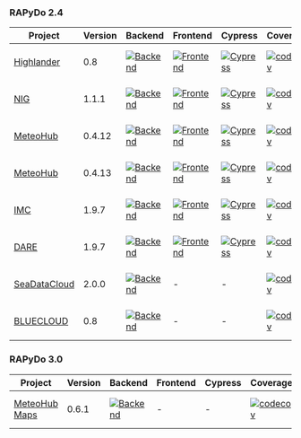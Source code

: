 ### RAPyDo 2.4
| Project                                                        | Version | Backend                                                                                                                                                                                                                              | Frontend                                                                                                                                                                                                                      | Cypress                                                                                                                                                                                                                    | Coverage                                                                                                                                                         | Typing                                                                                                                                                                                             | Quality                                                                                                                                                                                                                                                                        | Deploy          |
| -------------------------------------------------------------- |---------|--------------------------------------------------------------------------------------------------------------------------------------------------------------------------------------------------------------------------------------|-------------------------------------------------------------------------------------------------------------------------------------------------------------------------------------------------------------------------------|----------------------------------------------------------------------------------------------------------------------------------------------------------------------------------------------------------------------------|------------------------------------------------------------------------------------------------------------------------------------------------------------------|----------------------------------------------------------------------------------------------------------------------------------------------------------------------------------------------------| ------------------------------------------------------------------------------------------------------------------------------------------------------------------------------------------------------------------------------------------------------------------------------ |-----------------|
| [Highlander](https://github.com/mdantonio-c/highlander-dds)    | 0.8     | [![Backend](https://github.com/mdantonio-c/highlander-dds/workflows/Backend/badge.svg?branch=0.8)](https://github.com/mdantonio-c/highlander-dds/actions?query=workflow%3ABackend+branch%3A0.8)                                      | [![Frontend](https://github.com/mdantonio-c/highlander-dds/workflows/Frontend/badge.svg?branch=0.8)](https://github.com/mdantonio-c/highlander-dds/actions?query=workflow%3AFrontend+branch%3A0.8)                            | [![Cypress](https://github.com/mdantonio-c/highlander-dds/workflows/Cypress/badge.svg?branch=0.8)](https://github.com/mdantonio-c/highlander-dds/actions?query=workflow%3ACypress+branch%3A0.8)                            | [![codecov](https://codecov.io/gh/mdantonio-c/highlander-dds/branch/0.8/graph/badge.svg)](https://codecov.io/gh/mdantonio-c/highlander-dds/branch/0.8)           | [![MyPy](https://github.com/mdantonio-c/highlander-dds/workflows/MyPy/badge.svg?branch=0.8)](https://github.com/mdantonio-c/highlander-dds/actions?query=workflow%3AMyPy+branch%3A0.8)             | [![Codacy Badge](https://app.codacy.com/project/badge/Grade/df6931fb90c84ba1be18f61e4664989e)](https://www.codacy.com/gh/mdantonio-c/highlander-dds/dashboard?utm_source=github.com&utm_medium=referral&utm_content=mdantonio-c/highlander-dds&utm_campaign=Badge_Grade)       | PROD, DEV       |
| [NIG](https://github.com/mdantonio-c/nig_repository)           | 1.1.1   | [![Backend](https://github.com/mdantonio-c/nig_repository/actions/workflows/github_actions-backend.yml/badge.svg?branch=2.4)](https://github.com/mdantonio-c/nig_repository/actions?query=workflow%3ABackend+branch%3A2.4)           | [![Frontend](https://github.com/mdantonio-c/nig_repository/actions/workflows/github_actions-frontend.yml/badge.svg?branch=2.4)](https://github.com/mdantonio-c/nig_repository/actions?query=workflow%3AFrontend+branch%3A2.4) | [![Cypress](https://github.com/mdantonio-c/nig_repository/actions/workflows/github_actions-cypress.yml/badge.svg?branch=2.4)](https://github.com/mdantonio-c/nig_repository/actions?query=workflow%3ACypress+branch%3A2.4) | [![codecov](https://codecov.io/gh/mdantonio-c/nig_repository/branch/2.4/graph/badge.svg)](https://codecov.io/gh/mdantonio-c/nig_repository/branch/2.4)           | [![MyPy](https://github.com/mdantonio-c/nig_repository/actions/workflows/mypy.yml/badge.svg?branch=2.4)](https://github.com/mdantonio-c/nig_repository/actions?query=workflow%3AMyPy+branch%3A2.4) | [![Codacy Badge](https://app.codacy.com/project/badge/Grade/df6931fb90c84ba1be18f61e4664989e)](https://www.codacy.com/gh/mdantonio-c/nig_repository/dashboard?utm_source=github.com&utm_medium=referral&utm_content=mdantonio-c/nig_repository&utm_campaign=Badge_Grade)       | PROD, DEV       |
| [MeteoHub](https://github.com/mdantonio-c/mistral-hub)         | 0.4.12   | [![Backend](https://github.com/mdantonio-c/mistral-hub/actions/workflows/github_actions-backend.yml/badge.svg?branch=0.4.12)](https://github.com/mdantonio-c/mistral-hub/actions?query=workflow%3ABackend+branch%3A0.4.12)             | [![Frontend](https://github.com/mdantonio-c/mistral-hub/actions/workflows/github_actions-frontend.yml/badge.svg?branch=0.4.12)](https://github.com/mdantonio-c/mistral-hub/actions?query=workflow%3AFrontend+branch%3A0.4.12)   | [![Cypress](https://github.com/mdantonio-c/mistral-hub/actions/workflows/github_actions-cypress.yml/badge.svg?branch=0.4.12)](https://github.com/mdantonio-c/mistral-hub/actions?query=workflow%3ACypress+branch%3A0.4.12)   | [![codecov](https://codecov.io/gh/mdantonio-c/mistral-hub/branch/0.4.12/graph/badge.svg)](https://codecov.io/gh/mdantonio-c/mistral-hub/branch/0.4.12)             | [![MyPy](https://github.com/mdantonio-c/mistral-hub/actions/workflows/mypy.yml/badge.svg?branch=0.4.12)](https://github.com/mdantonio-c/mistral-hub/actions?query=workflow%3AMyPy+branch%3A0.4.12)   | [![Codacy Badge](https://app.codacy.com/project/badge/Grade/de988906f2804992b4ec73ed7f343c08)](https://www.codacy.com/gh/mdantonio-c/mistral-hub/dashboard?utm_source=github.com&utm_medium=referral&utm_content=mdantonio-c/mistral-hub&utm_campaign=Badge_Grade)             | PROD            |
| [MeteoHub](https://github.com/mdantonio-c/mistral-hub)         | 0.4.13  | [![Backend](https://github.com/mdantonio-c/mistral-hub/actions/workflows/github_actions-backend.yml/badge.svg?branch=0.4.13)](https://github.com/mdantonio-c/mistral-hub/actions?query=workflow%3ABackend+branch%3A0.4.13)           | [![Frontend](https://github.com/mdantonio-c/mistral-hub/actions/workflows/github_actions-frontend.yml/badge.svg?branch=0.4.13)](https://github.com/mdantonio-c/mistral-hub/actions?query=workflow%3AFrontend+branch%3A0.4.13) | [![Cypress](https://github.com/mdantonio-c/mistral-hub/actions/workflows/github_actions-cypress.yml/badge.svg?branch=0.4.13)](https://github.com/mdantonio-c/mistral-hub/actions?query=workflow%3ACypress+branch%3A0.4.13) | [![codecov](https://codecov.io/gh/mdantonio-c/mistral-hub/branch/0.4.13/graph/badge.svg)](https://codecov.io/gh/mdantonio-c/mistral-hub/branch/0.4.13)           | [![MyPy](https://github.com/mdantonio-c/mistral-hub/actions/workflows/mypy.yml/badge.svg?branch=0.4.13)](https://github.com/mdantonio-c/mistral-hub/actions?query=workflow%3AMyPy+branch%3A0.4.13) | [![Codacy Badge](https://app.codacy.com/project/badge/Grade/de988906f2804992b4ec73ed7f343c08)](https://www.codacy.com/gh/mdantonio-c/mistral-hub/dashboard?utm_source=github.com&utm_medium=referral&utm_content=mdantonio-c/mistral-hub&utm_campaign=Badge_Grade)             | DEV             |
| [IMC](https://github.com/mdantonio-c/imediacities)             | 1.9.7   | [![Backend](https://github.com/mdantonio-c/imediacities/workflows/Backend/badge.svg?branch=1.9.7)](https://github.com/mdantonio-c/imediacities/actions?query=workflow%3ABackend+branch%3A1.9.7)                                      | [![Frontend](https://github.com/mdantonio-c/imediacities/workflows/Frontend/badge.svg?branch=1.9.7)](https://github.com/mdantonio-c/imediacities/actions?query=workflow%3AFrontend+branch%3A1.9.7)                            | [![Cypress](https://github.com/mdantonio-c/imediacities/workflows/Cypress/badge.svg?branch=1.9.7)](https://github.com/mdantonio-c/imediacities/actions?query=workflow%3ACypress+branch%3A1.9.7)                            | [![codecov](https://codecov.io/gh/mdantonio-c/imediacities/branch/1.9.7/graph/badge.svg)](https://codecov.io/gh/mdantonio-c/imediacities/branch/1.9.7)           | [![MyPy](https://github.com/mdantonio-c/imediacities/workflows/MyPy/badge.svg?branch=1.9.7)](https://github.com/mdantonio-c/imediacities/actions?query=workflow%3AMyPy+branch%3A1.9.7)             | [![Codacy Badge](https://app.codacy.com/project/badge/Grade/0e2e47b942bc4d9cbf73cd20d32a4227)](https://www.codacy.com/gh/mdantonio-c/imediacities/dashboard?utm_source=github.com&utm_medium=referral&utm_content=mdantonio-c/imediacities&utm_campaign=Badge_Grade)               | PROD, DEV       |
| [DARE](https://github.com/mdantonio-c/imediacities)            | 1.9.7   | [![Backend](https://github.com/mdantonio-c/imediacities/workflows/Backend/badge.svg?branch=1.9.7-dare)](https://github.com/mdantonio-c/imediacities/actions?query=workflow%3ABackend+branch%3A1.9.7-dare)                            | [![Frontend](https://github.com/mdantonio-c/imediacities/workflows/Frontend/badge.svg?branch=1.9.7-dare)](https://github.com/mdantonio-c/imediacities/actions?query=workflow%3AFrontend+branch%3A1.9.7-dare)                  | [![Cypress](https://github.com/mdantonio-c/imediacities/workflows/Cypress/badge.svg?branch=1.9.7-dare)](https://github.com/mdantonio-c/imediacities/actions?query=workflow%3ACypress+branch%3A1.9.7-dare)                  | [![codecov](https://codecov.io/gh/mdantonio-c/imediacities/branch/1.9.7-dare/graph/badge.svg)](https://codecov.io/gh/mdantonio-c/imediacities/branch/1.9.7-dare) | [![MyPy](https://github.com/mdantonio-c/imediacities/workflows/MyPy/badge.svg?branch=1.9.7-dare)](https://github.com/mdantonio-c/imediacities/actions?query=workflow%3AMyPy+branch%3A1.9.7-dare)   | [![Codacy Badge](https://app.codacy.com/project/badge/Grade/0e2e47b942bc4d9cbf73cd20d32a4227)](https://www.codacy.com/gh/mdantonio-c/imediacities/dashboard?utm_source=github.com&utm_medium=referral&utm_content=mdantonio-c/imediacities&utm_campaign=Badge_Grade)               | PROD            |
| [SeaDataCloud](https://github.com/mdantonio-c/seadatacloud)    | 2.0.0   | [![Backend](https://github.com/mdantonio-c/seadatacloud/actions/workflows/github_actions-backend.yml/badge.svg?branch=2.0.0)](https://github.com/mdantonio-c/seadatacloud/actions?query=workflow%3ABackend+branch%3A2.0.0)           | -                                                                                                                                                                                                                             | -                                                                                                                                                                                                                          | [![codecov](https://codecov.io/gh/mdantonio-c/seadatacloud/branch/2.0.0/graph/badge.svg)](https://codecov.io/gh/mdantonio-c/seadatacloud/branch/2.0.0)           | [![MyPy](https://github.com/mdantonio-c/seadatacloud/workflows/MyPy/badge.svg?branch=2.0.0)](https://github.com/mdantonio-c/seadatacloud/actions?query=workflow%3AMyPy+branch%3A2.0.0)             | [![Codacy Badge](https://app.codacy.com/project/badge/Grade/bc7e468d4b2349f4b7f23c9deedcd85e)](https://www.codacy.com/gh/mdantonio-c/seadatacloud/dashboard?utm_source=github.com&amp;utm_medium=referral&amp;utm_content=mdantonio-c/seadatacloud&amp;utm_campaign=Badge_Grade)   | DEV, TEST, PROD |
| [BLUECLOUD](https://github.com/mdantonio-c/bluecloud-datacache)| 0.8     | [![Backend](https://github.com/mdantonio-c/bluecloud-datacache/actions/workflows/github_actions-backend.yml/badge.svg?branch=0.8)](https://github.com/mdantonio-c/bluecloud-datacache/actions?query=workflow%3ABackend+branch%3A0.8) | -                                                                                                                                                                                                                             | -                                                                                                                                                                                                                          | [![codecov](https://codecov.io/gh/mdantonio-c/bluecloud-datacache/branch/0.8/graph/badge.svg)](https://codecov.io/gh/mdantonio-c/bluecloud-datacache/branch/0.8) | [![MyPy](https://github.com/mdantonio-c/bluecloud-datacache/workflows/MyPy/badge.svg?branch=0.8)](https://github.com/mdantonio-c/bluecloud-datacache/actions?query=workflow%3AMyPy+branch%3A0.8)   | [![Codacy Badge](https://app.codacy.com/project/badge/Grade/b2be291d2a434d7295969d9f476b12c9)](https://www.codacy.com/gh/mdantonio-c/bluecloud-datacache/dashboard?utm_source=github.com&utm_medium=referral&utm_content=mdantonio-c/bluecloud-datacache&utm_campaign=Badge_Grade) | PROD, DEV       |


### RAPyDo 3.0
| Project                                                        | Version | Backend                                                                                                                                                                                                                              | Frontend                                                                                                                                                                                                                      | Cypress                                                                                                                                                                                                                    | Coverage                                                                                                                                                         | Typing                                                                                                                                                                                             | Quality                                                                                                                                                                                                                                                                        | Deploy          |
| -------------------------------------------------------------- |---------|--------------------------------------------------------------------------------------------------------------------------------------------------------------------------------------------------------------------------------------|-------------------------------------------------------------------------------------------------------------------------------------------------------------------------------------------------------------------------------|----------------------------------------------------------------------------------------------------------------------------------------------------------------------------------------------------------------------------|------------------------------------------------------------------------------------------------------------------------------------------------------------------|----------------------------------------------------------------------------------------------------------------------------------------------------------------------------------------------------| ------------------------------------------------------------------------------------------------------------------------------------------------------------------------------------------------------------------------------------------------------------------------------ |-----------------|
| [MeteoHub Maps](https://github.com/mdantonio-c/meteo-hub-maps) | 0.6.1     | [![Backend](https://github.com/mdantonio-c/meteo-hub-maps/actions/workflows/github_actions-backend.yml/badge.svg?branch=0.6.1)](https://github.com/mdantonio-c/meteo-hub-maps/actions?query=workflow%3ABackend+branch%3A0.6.1)                                      | -                                                                                                                                                                                                                             | -                                                                                                                                                                                                                          | [![codecov](https://codecov.io/gh/mdantonio-c/meteo-hub-maps/0.6.1/graph/badge.svg)](https://codecov.io/gh/mdantonio-c/meteo-hub-maps/branch/0.6.1)                  | [![MyPy](https://github.com/mdantonio-c/meteo-hub-maps/actions/workflows/mypy.yml/badge.svg?branch=0.6.1)](https://github.com/mdantonio-c/meteo-hub-maps/actions?query=workflow%3AMyPy+branch%3A0.6.1)             | [![Codacy Badge](https://app.codacy.com/project/badge/Grade/381cfbba40d64824944367dc76e23809)](https://www.codacy.com/gh/mdantonio-c/meteo-hub-maps/dashboard?utm_source=github.com&utm_medium=referral&utm_content=mdantonio-c/meteo-hub-maps&utm_campaign=Badge_Grade)       | PROD, DEV            |
